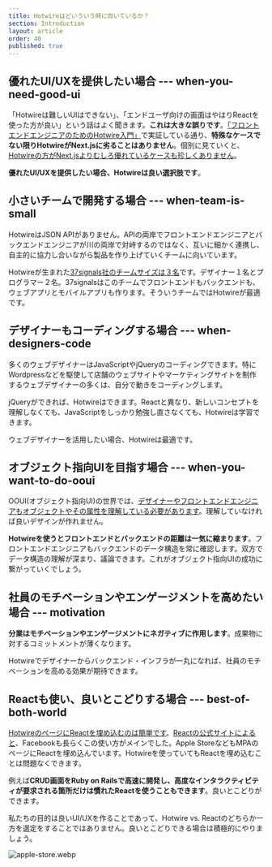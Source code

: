 ```yaml
---
title: Hotwireはどいういう時に向いているか？
section: Introduction
layout: article
order: 40
published: true
---
```


## 優れたUI/UXを提供したい場合 --- when-you-need-good-ui

「Hotwireは難しいUIはできない」、「エンドユーザ向けの画面はやはりReactを使った方が良い」という話はよく聞きます。**これは大きな誤りです**。[「フロントエンドエンジニアのためのHotwire入門」](https://hotwire-n-next.castle104.com)で実証している通り、**特殊なケースでない限りHotwireがNext.jsに劣ることはありません**。個別に見ていくと、[Hotwireの方がNext.jsよりむしろ優れているケースも珍しくありません](https://hotwire-n-next.castle104.com/)。

**優れたUI/UXを提供したい場合、Hotwireは良い選択肢です**。

## 小さいチームで開発する場合 --- when-team-is-small

HotwireはJSON APIがありません。APIの両岸でフロントエンドエンジニアとバックエンドエンジニアが川の両岸で対峙するのではなく、互いに細かく連携し、自主的に協力し合いながら製品を作り上げていくチームに向いています。

Hotwireが生まれた[37signals社のチームサイズは３名](https://medium.com/signal-v-noise/threes-company-df77db78d1af)です。デザイナー１名とプログラマー２名。37signalsはこのチームでフロントエンドもバックエンドも、ウェブアプリとモバイルアプリも作ります。そういうチームではHotwireが最適です。

## デザイナーもコーディングする場合 --- when-designers-code

多くのウェブデザイナーはJavaScriptやjQueryのコーディングできます。特にWordpressなどを駆使して店舗のウェブサイトやマーケティングサイトを制作するウェブデザイナーの多くは、自分で動きをコーディングします。

jQueryができれば、Hotwireはできます。Reactと異なり、新しいコンセプトを理解しなくても、JavaScriptをしっかり勉強し直さなくても、Hotwireは学習できます。

ウェブデザイナーを活用したい場合、Hotwireは最適です。

## オブジェクト指向UIを目指す場合 --- when-you-want-to-do-ooui

OOUI(オブジェクト指向UI)の世界では、[デザイナーやフロントエンドエンジニアもオブジェクトやその属性を理解している必要があります](https://techblog.yahoo.co.jp/entry/2023011830396626/)。理解していなければ良いデザインが作れません。

**Hotwireを使うとフロントエンドとバックエンドの距離は一気に縮まります**。フロントエンドエンジニアもバックエンドのデータ構造を常に確認します。双方でデータ構造の理解が深まり、議論できます。これがオブジェクト指向UIの成功に繋がっていくでしょう。

## 社員のモチベーションやエンゲージメントを高めたい場合 --- motivation

**分業はモチベーションやエンゲージメントにネガティブに作用します**。成果物に対するコミットメントが薄くなります。

Hotwireでデザイナーからバックエンド・インフラが一丸になれば、社員のモチベーションを高める効果が期待できます。

## Reactも使い、良いとこどりする場合 --- best-of-both-world

[HotwireのページにReactを埋め込むのは簡単です](/other_libraries/using_with_react)。[Reactの公式サイトによると](https://ja.react.dev/learn/add-react-to-an-existing-project#using-react-for-a-part-of-your-existing-page)、Facebookも長らくこの使い方がメインでした。Apple StoreなどもMPAのページにReactを埋め込んでいます。Hotwireを使っていてもReactを埋め込むことは問題なくできます。

例えば**CRUD画面をRuby on Railsで高速に開発し、高度なインタラクティビティが要求される箇所だけは慣れたReactを使うこともできます**。良いとこどりができます。

私たちの目的は良いUI/UXを作ることであって、Hotwire vs. Reactのどちらか一方を選定をすることではありません。良いとこどりできる場合は積極的にやりましょう。

![apple-store.webp](content_images/apple-store.webp "max-w-[500px] mx-auto")

